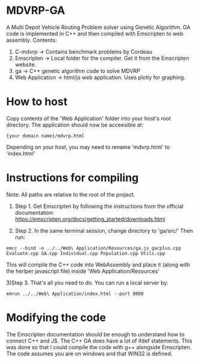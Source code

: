 # MDVRP-GA
A Multi Depot Vehicle Routing Problem solver using Genetic Algorithm.  GA code is implemented in C++ and then compiled with Emscripten to web assembly.
Contents:
  1. C-mdvrp -> Contains benchmark problems by Cordeau
  2. Emscripten -> Local folder for the compiler. Get it from the Emscripten website.
  3. ga -> C++ genetic algorithm code to solve MDVRP
  4. Web Application -> html/js web application. Uses plotly for graphing.
 

# How to host
Copy contents of the 'Web Application' folder into your host's root directory. The application should now be acceesible at: 
```
{your domain name}/mdvrp.html
```
Depending on your host, you may need to rename 'mdvrp.html' to 'index.html'


# Instructions for compiling
Note: All paths are relative to the root of the project.

1) Step 1.
Get Emscripten by following the instructions from the official documentation:
https://emscripten.org/docs/getting_started/downloads.html


2) Step 2.
In the same terminal session, change directory to 'ga/src/'
Then run:
```
emcc --bind -o ../../Web\ Application/Resources/ga.js gacplus.cpp Evaluate.cpp GA.cpp Individual.cpp Population.cpp Utils.cpp
```
This will compile the C++ code into WebAssembly and place it (along with the herlper javascript file) inside 'Web Application/Resources'

3)Step 3.
That's all you need to do. You can run a local server by:
```
emrun ../../Web\ Application/index.html --port 8000
```

# Modifying the code
The Emscripten documentation should be enough to understand how to connect C++ and JS. 
The C++ GA does have a lot of ifdef statements. This was done so that I could compile the code with g++ alongside Emscripten. The code assumes you are on windows and that WIN32 is defined.


